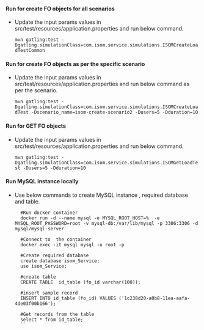#### Run for create FO objects for all scenarios

- Update the input params values in src/test/resources/application.properties and run below command.

    ``
    mvn gatling:test -Dgatling.simulationClass=com.isom.service.simulations.ISOMCreateLoadTestCommon 
    ``

#### Run for create FO objects as per the specific scenario
- Update the input params values in src/test/resources/application.properties and run below command as per the scenario.

    ``
    mvn gatling:test -Dgatling.simulationClass=com.isom.service.simulations.ISOMCreateLoadTest -Dscenario_name=isom-create-scenario2 -Dusers=5 -Dduration=10
    ``

#### Run for GET FO objects
- Update the input params values in src/test/resources/application.properties and run below command.

    ``
    mvn gatling:test -Dgatling.simulationClass=com.isom.service.simulations.ISOMGetLoadTest -Dusers=5 -Dduration=10
    ``



#### Run MySQL instance locally

- Use below commands to create MySQL instance , required database and table.
  
  
        #Run docker container
        docker run -d --name mysql -e MYSQL_ROOT_HOST=%  -e  MYSQL_ROOT_PASSWORD=root -v mysql-db:/var/lib/mysql -p 3306:3306 -d mysql/mysql-server	
    
        #Connect to  the container
        docker exec -it mysql mysql -u root -p
        
        #Create required database 
        create database isom_Service;
        use isom_Service;
        
        #create table
        CREATE TABLE  id_table (fo_id varchar(100));
        
        #insert sample record
        INSERT INTO id_table (fo_id) VALUES ('1c238d20-a0b8-11ea-aafa-4de03f00b166');
        
        #Get records from the table
        select * from id_table; 
        ``